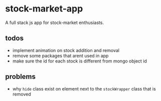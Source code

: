 # stock-market-app
A full stack js app for stock-market enthusiasts.


## todos
* implement animation on stock addition and removal
* remove some packages that arent used in app
* make sure the id for each stock is different from mongo object id

## problems
* why `hide` class exist on element next to the `stockWrapper` class that is removed
